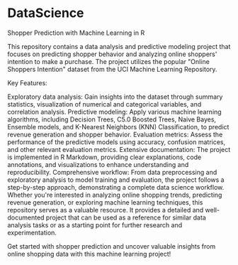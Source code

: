 # DataScience
Shopper Prediction with Machine Learning in R

This repository contains a data analysis and predictive modeling project that focuses on predicting shopper behavior and analyzing online shoppers' intention to make a purchase. The project utilizes the popular "Online Shoppers Intention" dataset from the UCI Machine Learning Repository.

Key Features:

Exploratory data analysis: Gain insights into the dataset through summary statistics, visualization of numerical and categorical variables, and correlation analysis.
Predictive modeling: Apply various machine learning algorithms, including Decision Trees, C5.0 Boosted Trees, Naive Bayes, Ensemble models, and K-Nearest Neighbors (KNN) Classification, to predict revenue generation and shopper behavior.
Evaluation metrics: Assess the performance of the predictive models using accuracy, confusion matrices, and other relevant evaluation metrics.
Extensive documentation: The project is implemented in R Markdown, providing clear explanations, code annotations, and visualizations to enhance understanding and reproducibility.
Comprehensive workflow: From data preprocessing and exploratory analysis to model training and evaluation, the project follows a step-by-step approach, demonstrating a complete data science workflow.
Whether you're interested in analyzing online shopping trends, predicting revenue generation, or exploring machine learning techniques, this repository serves as a valuable resource. It provides a detailed and well-documented project that can be used as a reference for similar data analysis tasks or as a starting point for further research and experimentation.

Get started with shopper prediction and uncover valuable insights from online shopping data with this machine learning project!
